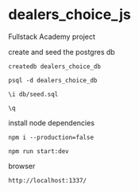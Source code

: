 # dealers_choice_js
Fullstack Academy project

create and seed the postgres db

```
createdb dealers_choice_db

psql -d dealers_choice_db

\i db/seed.sql

\q
```

install node dependencies
```
npm i --production=false

npm run start:dev
```
browser
```
http://localhost:1337/
```
